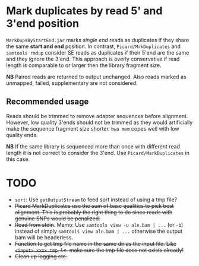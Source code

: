 # Mark duplicates by read 5' and 3'end position

`MarkDupsByStartEnd.jar` marks *single end* reads as duplicates if they share the
same **start and end** position. 
In contrast, `Picard/MrkDuplicates` and `samtools rmdup` consider SE reads as duplicates if their 5'end
are the same and they ignore the 3'end. This approach is overly conservative if read length is comparable
to or larger then the library fragment size.

**NB** Paired reads are returned to output unchanged. 
Also reads marked as unmapped, failed, supplementary are not considered.

## Recommended usage

Reads should be trimmed to remove adapter sequences before alignment. 
However, low quality 3'ends should not be trimmed as they would artificially make the sequence fragment size
shorter. `bwa mem` copes well with low quality ends.

**NB** If the same library is sequenced more than once with different read length it is not correct to consider the 3'end. 
Use `Picard/MarkDuplicates` in this case. 

# TODO

* `sort`: Use `getOutputStream` to feed sort instead of using a tmp file?
* ~~Picard MarkDuplicates use the sum of base qualities to pick best alignment. 
This is probably the right thing to do since reads with genuine SNPs would be penalized.~~
* ~~Read from stdin~~. Memo: Use `samtools view -u aln.bam | ...` (or `-b`) instead of simply `samtools view aln.bam | ...` 
otherwise the output bam will be headerless. 
* ~~Function to get tmp file name in the same dir as the input file. Like `<input>.xxxx.tmp`. *I.e.* make sure the tmp file does not exists already!~~
* ~~Clean up logging etc.~~
 